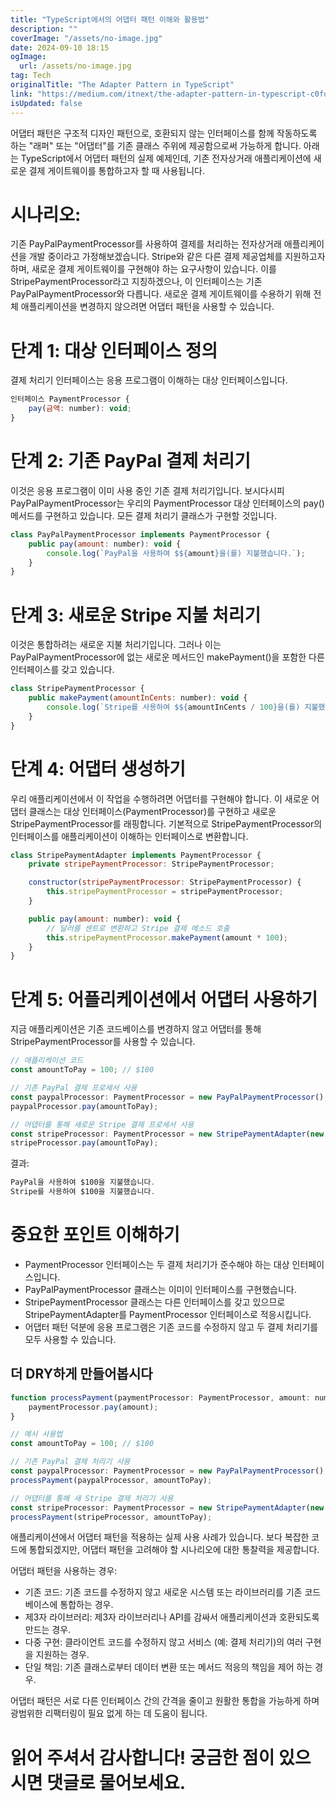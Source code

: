 ```yaml
---
title: "TypeScript에서의 어댑터 패턴 이해와 활용법"
description: ""
coverImage: "/assets/no-image.jpg"
date: 2024-09-10 18:15
ogImage: 
  url: /assets/no-image.jpg
tag: Tech
originalTitle: "The Adapter Pattern in TypeScript"
link: "https://medium.com/itnext/the-adapter-pattern-in-typescript-c0fdb33183a5"
isUpdated: false
---
```



어댑터 패턴은 구조적 디자인 패턴으로, 호환되지 않는 인터페이스를 함께 작동하도록 하는 "래퍼" 또는 "어댑터"를 기존 클래스 주위에 제공함으로써 가능하게 합니다. 아래는 TypeScript에서 어댑터 패턴의 실제 예제인데, 기존 전자상거래 애플리케이션에 새로운 결제 게이트웨이를 통합하고자 할 때 사용됩니다.

# 시나리오:

기존 PayPalPaymentProcessor를 사용하여 결제를 처리하는 전자상거래 애플리케이션을 개발 중이라고 가정해보겠습니다. Stripe와 같은 다른 결제 제공업체를 지원하고자 하며, 새로운 결제 게이트웨이를 구현해야 하는 요구사항이 있습니다. 이를 StripePaymentProcessor라고 지칭하겠으나, 이 인터페이스는 기존 PayPalPaymentProcessor와 다릅니다. 새로운 결제 게이트웨이를 수용하기 위해 전체 애플리케이션을 변경하지 않으려면 어댑터 패턴을 사용할 수 있습니다.

# 단계 1: 대상 인터페이스 정의

<div class="content-ad"></div>

결제 처리기 인터페이스는 응용 프로그램이 이해하는 대상 인터페이스입니다.

```js
인터페이스 PaymentProcessor {
    pay(금액: number): void;
}
```

# 단계 2: 기존 PayPal 결제 처리기

이것은 응용 프로그램이 이미 사용 중인 기존 결제 처리기입니다. 보시다시피 PayPalPaymentProcessor는 우리의 PaymentProcessor 대상 인터페이스의 pay() 메서드를 구현하고 있습니다. 모든 결제 처리기 클래스가 구현할 것입니다.

<div class="content-ad"></div>

```js
class PayPalPaymentProcessor implements PaymentProcessor {
    public pay(amount: number): void {
        console.log(`PayPal을 사용하여 $${amount}을(를) 지불했습니다.`);
    }
}
```

# 단계 3: 새로운 Stripe 지불 처리기

이것은 통합하려는 새로운 지불 처리기입니다. 그러나 이는 PayPalPaymentProcessor에 없는 새로운 메서드인 makePayment()을 포함한 다른 인터페이스를 갖고 있습니다.

```js
class StripePaymentProcessor {
    public makePayment(amountInCents: number): void {
        console.log(`Stripe를 사용하여 $${amountInCents / 100}을(를) 지불했습니다.`);
    }
}
```

<div class="content-ad"></div>

# 단계 4: 어댑터 생성하기

우리 애플리케이션에서 이 작업을 수행하려면 어댑터를 구현해야 합니다. 이 새로운 어댑터 클래스는 대상 인터페이스(PaymentProcessor)를 구현하고 새로운 StripePaymentProcessor를 래핑합니다. 기본적으로 StripePaymentProcessor의 인터페이스를 애플리케이션이 이해하는 인터페이스로 변환합니다.

```js
class StripePaymentAdapter implements PaymentProcessor {
    private stripePaymentProcessor: StripePaymentProcessor;

    constructor(stripePaymentProcessor: StripePaymentProcessor) {
        this.stripePaymentProcessor = stripePaymentProcessor;
    }

    public pay(amount: number): void {
        // 달러를 센트로 변환하고 Stripe 결제 메소드 호출
        this.stripePaymentProcessor.makePayment(amount * 100);
    }
}
```

# 단계 5: 어플리케이션에서 어댑터 사용하기

<div class="content-ad"></div>

지금 애플리케이션은 기존 코드베이스를 변경하지 않고 어댑터를 통해 StripePaymentProcessor를 사용할 수 있습니다.

```js
// 애플리케이션 코드
const amountToPay = 100; // $100

// 기존 PayPal 결제 프로세서 사용
const paypalProcessor: PaymentProcessor = new PayPalPaymentProcessor();
paypalProcessor.pay(amountToPay);

// 어댑터를 통해 새로운 Stripe 결제 프로세서 사용
const stripeProcessor: PaymentProcessor = new StripePaymentAdapter(new StripePaymentProcessor());
stripeProcessor.pay(amountToPay);
```

결과:

```js
PayPal을 사용하여 $100을 지불했습니다.
Stripe를 사용하여 $100을 지불했습니다.
```

<div class="content-ad"></div>

# 중요한 포인트 이해하기

- PaymentProcessor 인터페이스는 두 결제 처리기가 준수해야 하는 대상 인터페이스입니다.
- PayPalPaymentProcessor 클래스는 이미이 인터페이스를 구현했습니다.
- StripePaymentProcessor 클래스는 다른 인터페이스를 갖고 있으므로 StripePaymentAdapter를 PaymentProcessor 인터페이스로 적응시킵니다.
- 어댑터 패턴 덕분에 응용 프로그램은 기존 코드를 수정하지 않고 두 결제 처리기를 모두 사용할 수 있습니다.

## 더 DRY하게 만들어봅시다

```js
function processPayment(paymentProcessor: PaymentProcessor, amount: number): void {
    paymentProcessor.pay(amount);
}

// 예시 사용법
const amountToPay = 100; // $100

// 기존 PayPal 결제 처리기 사용
const paypalProcessor: PaymentProcessor = new PayPalPaymentProcessor();
processPayment(paypalProcessor, amountToPay);

// 어댑터를 통해 새 Stripe 결제 처리기 사용
const stripeProcessor: PaymentProcessor = new StripePaymentAdapter(new StripePaymentProcessor());
processPayment(stripeProcessor, amountToPay);
```  

<div class="content-ad"></div>

애플리케이션에서 어댑터 패턴을 적용하는 실제 사용 사례가 있습니다. 보다 복잡한 코드에 통합되겠지만, 어댑터 패턴을 고려해야 할 시나리오에 대한 통찰력을 제공합니다.

어댑터 패턴을 사용하는 경우:

- 기존 코드: 기존 코드를 수정하지 않고 새로운 시스템 또는 라이브러리를 기존 코드베이스에 통합하는 경우.
- 제3자 라이브러리: 제3자 라이브러리나 API를 감싸서 애플리케이션과 호환되도록 만드는 경우.
- 다중 구현: 클라이언트 코드를 수정하지 않고 서비스 (예: 결제 처리기)의 여러 구현을 지원하는 경우.
- 단일 책임: 기존 클래스로부터 데이터 변환 또는 메서드 적응의 책임을 제어 하는 경우.

어댑터 패턴은 서로 다른 인터페이스 간의 간격을 줄이고 원활한 통합을 가능하게 하며 광범위한 리팩터링이 필요 없게 하는 데 도움이 됩니다.

<div class="content-ad"></div>

# 읽어 주셔서 감사합니다! 궁금한 점이 있으시면 댓글로 물어보세요.